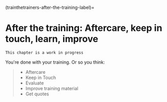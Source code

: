 (trainthetrainers-after-the-training-label)=

# After the training: Aftercare, keep in touch, learn, improve

```{warning}
This chapter is a work in progress
```

You're done with your training. Or so you think:

> - Aftercare
> - Keep in Touch
> - Evaluate
> - Improve training material
> - Get quotes
